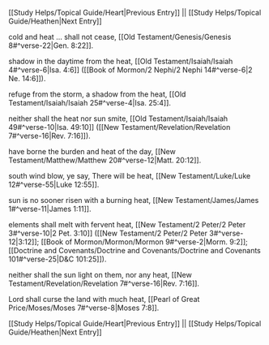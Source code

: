 [[Study Helps/Topical Guide/Heart|Previous Entry]]  ||  [[Study Helps/Topical Guide/Heathen|Next Entry]]

 cold and heat ... shall not cease, [[Old Testament/Genesis/Genesis 8#^verse-22|Gen. 8:22]].

 shadow in the daytime from the heat, [[Old Testament/Isaiah/Isaiah 4#^verse-6|Isa. 4:6]] ([[Book of Mormon/2 Nephi/2 Nephi 14#^verse-6|2 Ne. 14:6]]).

 refuge from the storm, a shadow from the heat, [[Old Testament/Isaiah/Isaiah 25#^verse-4|Isa. 25:4]].

 neither shall the heat nor sun smite, [[Old Testament/Isaiah/Isaiah 49#^verse-10|Isa. 49:10]] ([[New Testament/Revelation/Revelation 7#^verse-16|Rev. 7:16]]).

 have borne the burden and heat of the day, [[New Testament/Matthew/Matthew 20#^verse-12|Matt. 20:12]].

 south wind blow, ye say, There will be heat, [[New Testament/Luke/Luke 12#^verse-55|Luke 12:55]].

 sun is no sooner risen with a burning heat, [[New Testament/James/James 1#^verse-11|James 1:11]].

 elements shall melt with fervent heat, [[New Testament/2 Peter/2 Peter 3#^verse-10|2 Pet. 3:10]] ([[New Testament/2 Peter/2 Peter 3#^verse-12|3:12]]; [[Book of Mormon/Mormon/Mormon 9#^verse-2|Morm. 9:2]]; [[Doctrine and Covenants/Doctrine and Covenants/Doctrine and Covenants 101#^verse-25|D&C 101:25]]).

 neither shall the sun light on them, nor any heat, [[New Testament/Revelation/Revelation 7#^verse-16|Rev. 7:16]].

 Lord shall curse the land with much heat, [[Pearl of Great Price/Moses/Moses 7#^verse-8|Moses 7:8]].

[[Study Helps/Topical Guide/Heart|Previous Entry]]  ||  [[Study Helps/Topical Guide/Heathen|Next Entry]]
